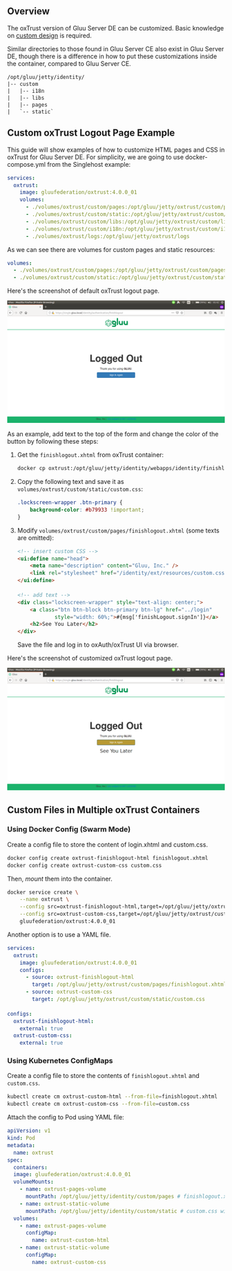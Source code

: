 ## Overview

The oxTrust version of Gluu Server DE can be customized. Basic knowledge on [custom design](https://gluu.org/docs/ce/4.0.0/operation/custom-design/) is required.

Similar directories to those found in Gluu Server CE also exist in Gluu Server DE, though there is a difference in how to put these customizations inside the container, compared to Gluu Server CE.

```text
/opt/gluu/jetty/identity/
|-- custom
|   |-- i18n
|   |-- libs
|   |-- pages
|   `-- static`
```

## Custom oxTrust Logout Page Example

This guide will show examples of how to customize HTML pages and CSS in oxTrust for Gluu Server DE. For simplicity, we are going to use docker-compose.yml from the Singlehost example:

```yaml
services:
  oxtrust:
    image: gluufederation/oxtrust:4.0.0_01
    volumes:
      - ./volumes/oxtrust/custom/pages:/opt/gluu/jetty/oxtrust/custom/pages
      - ./volumes/oxtrust/custom/static:/opt/gluu/jetty/oxtrust/custom/static
      - ./volumes/oxtrust/custom/libs:/opt/gluu/jetty/oxtrust/custom/libs
      - ./volumes/oxtrust/custom/i18n:/opt/gluu/jetty/oxtrust/custom/i18n
      - ./volumes/oxtrust/logs:/opt/gluu/jetty/oxtrust/logs
```

As we can see there are volumes for custom pages and static resources:

```yaml
volumes:
  - ./volumes/oxtrust/custom/pages:/opt/gluu/jetty/oxtrust/custom/pages
  - ./volumes/oxtrust/custom/static:/opt/gluu/jetty/oxtrust/custom/static
```

Here's the screenshot of default oxTrust logout page.

![Screenshot](../img/oxtrust-default-logout.png)

As an example, add text to the top of the form and change the color of the button by following these steps:

1.  Get the `finishlogout.xhtml` from oxTrust container:

    ```sh
    docker cp oxtrust:/opt/gluu/jetty/identity/webapps/identity/finishlogout.xhtml volumes/oxtrust/custom/pages/finishlogout.xhtml
    ```

1.  Copy the following text and save it as `volumes/oxtrust/custom/static/custom.css`:

    ```css
    .lockscreen-wrapper .btn-primary {
        background-color: #b79933 !important;
    }
    ```

1.  Modify `volumes/oxtrust/custom/pages/finishlogout.xhtml` (some texts are omitted):

    ```html
    <!-- insert custom CSS -->
    <ui:define name="head">
        <meta name="description" content="Gluu, Inc." />
        <link rel="stylesheet" href="/identity/ext/resources/custom.css" type="text/css" />
    </ui:define>

    <!-- add text -->
    <div class="lockscreen-wrapper" style="text-align: center;">
        <a class="btn btn-block btn-primary btn-lg" href="../login"
                style="width: 60%;">#{msg['finishLogout.signIn']}</a>
        <h2>See You Later</h2>
    </div>
    ```

    Save the file and log in to oxAuth/oxTrust UI via browser.

Here's the screenshot of customized oxTrust logout page.

![Screenshot](../img/oxtrust-custom-logout.png)

## Custom Files in Multiple oxTrust Containers

### Using Docker Config (Swarm Mode)

Create a config file to store the content of login.xhtml and custom.css.

```sh
docker config create oxtrust-finishlogout-html finishlogout.xhtml
docker config create oxtrust-custom-css custom.css
```

Then, _mount_ them into the container.

```sh
docker service create \
    --name oxtrust \
    --config src=oxtrust-finishlogout-html,target=/opt/gluu/jetty/oxtrust/custom/pages/finishlogout.xhtml \
    --config src=oxtrust-custom-css,target=/opt/gluu/jetty/oxtrust/custom/static/custom.css \
    gluufederation/oxtrust:4.0.0_01
```

Another option is to use a YAML file.

```yaml
services:
  oxtrust:
    image: gluufederation/oxtrust:4.0.0_01
    configs:
      - source: oxtrust-finishlogout-html
        target: /opt/gluu/jetty/oxtrust/custom/pages/finishlogout.xhtml
      - source: oxtrust-custom-css
        target: /opt/gluu/jetty/oxtrust/custom/static/custom.css

configs:
  oxtrust-finishlogout-html:
    external: true
  oxtrust-custom-css:
    external: true
```

### Using Kubernetes ConfigMaps

Create a config file to store the contents of `finishlogout.xhtml` and `custom.css`.

```sh
kubectl create cm oxtrust-custom-html --from-file=finishlogout.xhtml
kubectl create cm oxtrust-custom-css --from-file=custom.css
```

Attach the config to Pod using YAML file:

```yaml
apiVersion: v1
kind: Pod
metadata:
  name: oxtrust
spec:
  containers:
  image: gluufederation/oxtrust:4.0.0_01
  volumeMounts:
    - name: oxtrust-pages-volume
      mountPath: /opt/gluu/jetty/identity/custom/pages # finishlogout.xthml will be mounted under this directory
    - name: oxtrust-static-volume
      mountPath: /opt/gluu/jetty/identity/custom/static # custom.css will be mounted under this directory
  volumes:
    - name: oxtrust-pages-volume
      configMap:
        name: oxtrust-custom-html
    - name: oxtrust-static-volume
      configMap:
        name: oxtrust-custom-css
```
